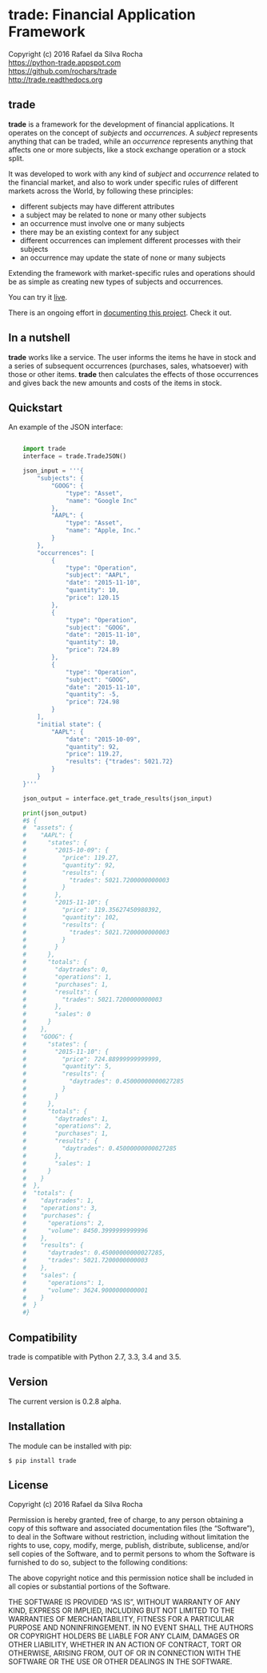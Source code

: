 # trade: Financial Application Framework
Copyright (c) 2016 Rafael da Silva Rocha  
https://python-trade.appspot.com  
https://github.com/rochars/trade  
http://trade.readthedocs.org


## trade

**trade** is a framework for the development of financial applications. It operates
on the concept of *subjects* and *occurrences*. A *subject* represents anything that
can be traded, while an *occurrence* represents anything that affects one or more
subjects, like a stock exchange operation or a stock split.

It was developed to work with any kind of *subject* and *occurrence* related to
the financial market, and also to work under specific rules of different markets
across the World, by following these principles:

- different subjects may have different attributes
- a subject may be related to none or many other subjects
- an occurrence must involve one or many subjects
- there may be an existing context for any subject
- different occurrences can implement different processes with their subjects
- an occurrence may update the state of none or many subjects

Extending the framework with market-specific rules and operations should be as
simple as creating new types of subjects and occurrences.

You can try it [live](https://python-trade.appspot.com).

There is an ongoing effort in [documenting this project](http://trade.readthedocs.org).
Check it out.


## In a nutshell

**trade** works like a service. The user informs the items he have in stock and a series
of subsequent occurrences (purchases, sales, whatsoever) with those or other items.
**trade** then calculates the effects of those occurrences and gives back the
new amounts and costs of the items in stock.


## Quickstart

An example of the JSON interface:

```python

    import trade
    interface = trade.TradeJSON()

    json_input = '''{
        "subjects": {
            "GOOG": {
                "type": "Asset",
                "name": "Google Inc"
            },
            "AAPL": {
                "type": "Asset",
                "name": "Apple, Inc."
            }
        },
        "occurrences": [
            {
                "type": "Operation",
                "subject": "AAPL",
                "date": "2015-11-10",
                "quantity": 10,
                "price": 120.15
            },
            {
                "type": "Operation",
                "subject": "GOOG",
                "date": "2015-11-10",
                "quantity": 10,
                "price": 724.89
            },
            {
                "type": "Operation",
                "subject": "GOOG",
                "date": "2015-11-10",
                "quantity": -5,
                "price": 724.98
            }
        ],
        "initial state": {
            "AAPL": {
                "date": "2015-10-09",
                "quantity": 92,
                "price": 119.27,
                "results": {"trades": 5021.72}
            }
        }
    }'''

    json_output = interface.get_trade_results(json_input)

    print(json_output)
    #$ {
    #  "assets": {
    #    "AAPL": {
    #      "states": {
    #        "2015-10-09": {
    #          "price": 119.27,
    #          "quantity": 92,
    #          "results": {
    #            "trades": 5021.7200000000003
    #          }
    #        },
    #        "2015-11-10": {
    #          "price": 119.35627450980392,
    #          "quantity": 102,
    #          "results": {
    #            "trades": 5021.7200000000003
    #          }
    #        }
    #      },
    #      "totals": {
    #        "daytrades": 0,
    #        "operations": 1,
    #        "purchases": 1,
    #        "results": {
    #          "trades": 5021.7200000000003
    #        },
    #        "sales": 0
    #      }
    #    },
    #    "GOOG": {
    #      "states": {
    #        "2015-11-10": {
    #          "price": 724.88999999999999,
    #          "quantity": 5,
    #          "results": {
    #            "daytrades": 0.45000000000027285
    #          }
    #        }
    #      },
    #      "totals": {
    #        "daytrades": 1,
    #        "operations": 2,
    #        "purchases": 1,
    #        "results": {
    #          "daytrades": 0.45000000000027285
    #        },
    #        "sales": 1
    #      }
    #    }
    #  },
    #  "totals": {
    #    "daytrades": 1,
    #    "operations": 3,
    #    "purchases": {
    #      "operations": 2,
    #      "volume": 8450.3999999999996
    #    },
    #    "results": {
    #      "daytrades": 0.45000000000027285,
    #      "trades": 5021.7200000000003
    #    },
    #    "sales": {
    #      "operations": 1,
    #      "volume": 3624.9000000000001
    #    }
    #  }
    #}
```

## Compatibility

trade is compatible with Python 2.7, 3.3, 3.4 and 3.5.


## Version

The current version is 0.2.8 alpha.


## Installation

The module can be installed with pip:

    $ pip install trade


## License

Copyright (c) 2016 Rafael da Silva Rocha

Permission is hereby granted, free of charge, to any person obtaining a
copy of this software and associated documentation files (the
“Software”), to deal in the Software without restriction, including
without limitation the rights to use, copy, modify, merge, publish,
distribute, sublicense, and/or sell copies of the Software, and to
permit persons to whom the Software is furnished to do so, subject to
the following conditions:

The above copyright notice and this permission notice shall be included
in all copies or substantial portions of the Software.

THE SOFTWARE IS PROVIDED “AS IS”, WITHOUT WARRANTY OF ANY KIND, EXPRESS
OR IMPLIED, INCLUDING BUT NOT LIMITED TO THE WARRANTIES OF
MERCHANTABILITY, FITNESS FOR A PARTICULAR PURPOSE AND NONINFRINGEMENT.
IN NO EVENT SHALL THE AUTHORS OR COPYRIGHT HOLDERS BE LIABLE FOR ANY
CLAIM, DAMAGES OR OTHER LIABILITY, WHETHER IN AN ACTION OF CONTRACT,
TORT OR OTHERWISE, ARISING FROM, OUT OF OR IN CONNECTION WITH THE
SOFTWARE OR THE USE OR OTHER DEALINGS IN THE SOFTWARE.
